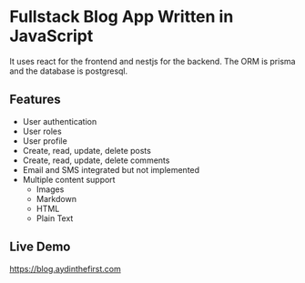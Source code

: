 # Fullstack Blog App Written in JavaScript

It uses react for the frontend and nestjs for the backend. The ORM is prisma and the database is postgresql.

## Features

- User authentication
- User roles
- User profile
- Create, read, update, delete posts
- Create, read, update, delete comments
- Email and SMS integrated but not implemented
- Multiple content support
  - Images
  - Markdown
  - HTML
  - Plain Text

## Live Demo

https://blog.aydinthefirst.com
